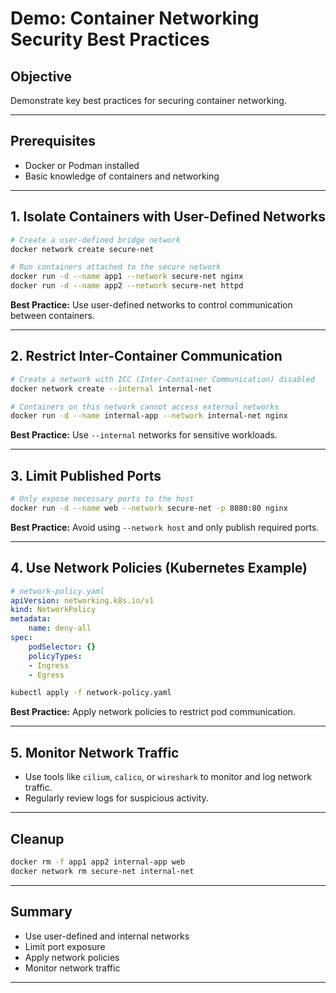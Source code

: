 # Demo: Container Networking Security Best Practices

## Objective

Demonstrate key best practices for securing container networking.

---

## Prerequisites

- Docker or Podman installed
- Basic knowledge of containers and networking

---

## 1. Isolate Containers with User-Defined Networks

```bash
# Create a user-defined bridge network
docker network create secure-net

# Run containers attached to the secure network
docker run -d --name app1 --network secure-net nginx
docker run -d --name app2 --network secure-net httpd
```

**Best Practice:** Use user-defined networks to control communication between containers.

---

## 2. Restrict Inter-Container Communication

```bash
# Create a network with ICC (Inter-Container Communication) disabled
docker network create --internal internal-net

# Containers on this network cannot access external networks
docker run -d --name internal-app --network internal-net nginx
```

**Best Practice:** Use `--internal` networks for sensitive workloads.

---

## 3. Limit Published Ports

```bash
# Only expose necessary ports to the host
docker run -d --name web --network secure-net -p 8080:80 nginx
```

**Best Practice:** Avoid using `--network host` and only publish required ports.

---

## 4. Use Network Policies (Kubernetes Example)

```yaml
# network-policy.yaml
apiVersion: networking.k8s.io/v1
kind: NetworkPolicy
metadata:
    name: deny-all
spec:
    podSelector: {}
    policyTypes:
    - Ingress
    - Egress
```

```bash
kubectl apply -f network-policy.yaml
```

**Best Practice:** Apply network policies to restrict pod communication.

---

## 5. Monitor Network Traffic

- Use tools like `cilium`, `calico`, or `wireshark` to monitor and log network traffic.
- Regularly review logs for suspicious activity.

---

## Cleanup

```bash
docker rm -f app1 app2 internal-app web
docker network rm secure-net internal-net
```

---

## Summary

- Use user-defined and internal networks
- Limit port exposure
- Apply network policies
- Monitor network traffic

---